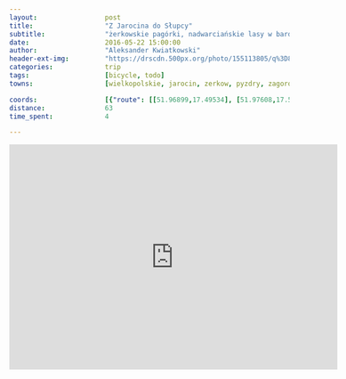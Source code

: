```yaml
---
layout:                 post
title:                  "Z Jarocina do Słupcy"
subtitle:               "żerkowskie pagórki, nadwarciańskie lasy w bardzo ciepły dzień"
date:                   2016-05-22 15:00:00
author:                 "Aleksander Kwiatkowski"
header-ext-img:         "https://drscdn.500px.org/photo/155113805/q%3D80_m%3D2000/3d4ecd49ef994bd82c611e92c1bdf709"
categories:             trip
tags:                   [bicycle, todo]
towns:                  [wielkopolskie, jarocin, zerkow, pyzdry, zagorow, ladek, slupca]

coords:                 [{"route": [[51.96899,17.49534], [51.97608,17.51191], [52.00821,17.54358], [52.01059,17.54461], [52.02612,17.58015], [52.03272,17.58761], [52.04486,17.58924], [52.04671,17.57208], [52.05125,17.57414], [52.06096,17.56701], [52.07188,17.57783], [52.08344,17.59774], [52.08249,17.60564], [52.09857,17.6319], [52.10543,17.62529], [52.11064,17.63139], [52.11433,17.64332], [52.11903,17.64297], [52.12071,17.63851], [52.12040,17.67241], [52.13599,17.68589], [52.13726,17.68872], [52.15437,17.70400], [52.15685,17.71979], [52.15353,17.75344], [52.16316,17.78528], [52.16159,17.80553], [52.17769,17.81841], [52.16843,17.86193], [52.16827,17.89669], [52.18585,17.90167], [52.20032,17.88690], [52.20753,17.88828], [52.20700,17.89334], [52.27102,17.88716], [52.28898,17.86132], [52.28730,17.85205]], "type": "bicycle"}]
distance:               63
time_spent:             4

---
```


<iframe height='405' width='590' frameborder='0' allowtransparency='true' scrolling='no' src='https://www.strava.com/activities/584342247/embed/8fb09f8d6d427a58f189b24c1712132c7f6ea3bd'></iframe>
